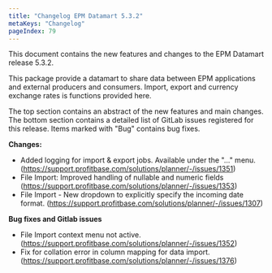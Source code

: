 ```yaml
---
title: "Changelog EPM Datamart 5.3.2"
metaKeys: "Changelog"
pageIndex: 79
---
```


This document contains the new features and changes to the EPM Datamart release 5.3.2.

This package provide a datamart to share data between EPM applications and external producers and consumers. Import, export and currency exchange rates is functions provided here.

The top section contains an abstract of the new features and main changes. The bottom section contains a detailed list of GitLab issues registered for this release. Items marked with "Bug" contains bug fixes.

**Changes:**

* Added logging for import & export jobs. Available under the "..." menu. (https://support.profitbase.com/solutions/planner/-/issues/1351)
* File Import: Improved handling of nullable and numeric fields (https://support.profitbase.com/solutions/planner/-/issues/1353)
* File Import - New dropdown to explicitly specify the incoming date format. (https://support.profitbase.com/solutions/planner/-/issues/1307)

**Bug fixes and Gitlab issues**

* File Import context menu not active. (https://support.profitbase.com/solutions/planner/-/issues/1352)
* Fix for collation error in column mapping for data import.  (https://support.profitbase.com/solutions/planner/-/issues/1376)